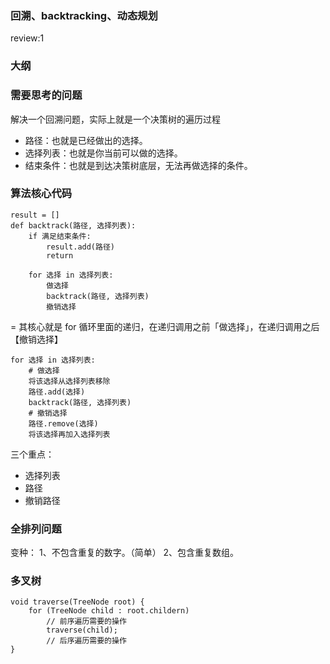 ### 回溯、backtracking、动态规划

review:1

### 大纲

### 需要思考的问题
解决一个回溯问题，实际上就是一个决策树的遍历过程

- 路径：也就是已经做出的选择。
- 选择列表：也就是你当前可以做的选择。
- 结束条件：也就是到达决策树底层，无法再做选择的条件。

### 算法核心代码

```
result = []
def backtrack(路径, 选择列表):
    if 满足结束条件:
        result.add(路径)
        return
    
    for 选择 in 选择列表:
        做选择
        backtrack(路径, 选择列表)
        撤销选择
```
= 其核心就是 for 循环里面的递归，在递归调用之前「做选择」，在递归调用之后 【撤销选择】

```
for 选择 in 选择列表:
    # 做选择
    将该选择从选择列表移除
    路径.add(选择)
    backtrack(路径, 选择列表)
    # 撤销选择
    路径.remove(选择)
    将该选择再加入选择列表
```

三个重点：

- 选择列表
- 路径
- 撤销路径

### 全排列问题

变种：
1、不包含重复的数字。（简单）
2、包含重复数组。

### 多叉树

```
void traverse(TreeNode root) {
    for (TreeNode child : root.childern)
        // 前序遍历需要的操作
        traverse(child);
        // 后序遍历需要的操作
}
```








